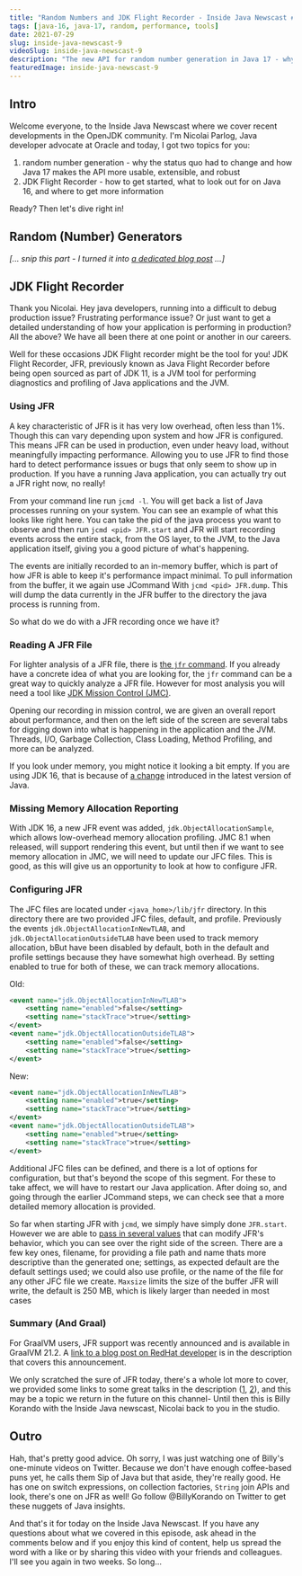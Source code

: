```yaml
---
title: "Random Numbers and JDK Flight Recorder - Inside Java Newscast #9"
tags: [java-16, java-17, random, performance, tools]
date: 2021-07-29
slug: inside-java-newscast-9
videoSlug: inside-java-newscast-9
description: "The new API for random number generation in Java 17 - why it needed to change and how the new API is more usable, extensible, and robust - and how to get started with JDK Flight Recorder, particularly on Java 16."
featuredImage: inside-java-newscast-9
---
```


## Intro

Welcome everyone, to the Inside Java Newscast where we cover recent developments in the OpenJDK community.
I'm Nicolai Parlog, Java developer advocate at Oracle and today, I got two topics for you:

1. random number generation - why the status quo had to change and how Java 17 makes the API more usable, extensible, and robust
2. JDK Flight Recorder - how to get started, what to look out for on Java 16, and where to get more information

Ready?
Then let's dive right in!


## Random (Number) Generators

_[... snip this part - I turned it into [a dedicated blog post](java-random-generator) ...]_


## JDK Flight Recorder

Thank you Nicolai.
Hey java developers, running into a difficult to debug production issue?
Frustrating performance issue?
Or just want to get a detailed understanding of how your application is performing in production?
All the above?
We have all been there at one point or another in our careers.

Well for these occasions JDK Flight recorder might be the tool for you!
JDK Flight Recorder, JFR, previously known as Java Flight Recorder before being open sourced as part of JDK 11, is a JVM tool for performing diagnostics and profiling of Java applications and the JVM.

### Using JFR

A key characteristic of JFR is it has very low overhead, often less than 1%.
Though this can vary depending upon system and how JFR is configured.
This means JFR can be used in production, even under heavy load, without meaningfully impacting performance.
Allowing you to use JFR to find those hard to detect performance issues or bugs that only seem to show up in production.
If you have a running Java application, you can actually try out a JFR right now, no really!

From your command line run `jcmd -l`.
You will get back a list of Java processes running on your system.
You can see an example of what this looks like right here.
You can take the pid of the java process you want to observe and then run `jcmd <pid> JFR.start` and JFR will start recording events across the entire stack, from the OS layer, to the JVM, to the Java application itself, giving you a good picture of what's happening.

The events are initially recorded to an in-memory buffer, which is part of how JFR is able to keep it's performance impact minimal.
To pull information from the buffer, it we again use JCommand With `jcmd <pid> JFR.dump`.
This will dump the data currently in the JFR buffer to the directory the java process is running from.

So what do we do with a JFR recording once we have it?

### Reading A JFR File

For lighter analysis of a JFR file, there is [the `jfr` command](https://docs.oracle.com/en/java/javase/16/docs/specs/man/jfr.html).
If you already have a concrete idea of what you are looking for, the `jfr` command can be a great way to quickly analyze a JFR file.
However for most analysis you will need a tool like [JDK Mission Control (JMC)](https://www.oracle.com/java/technologies/jdk-mission-control.html).

Opening our recording in mission control, we are given an overall report about performance, and then on the left side of the screen are several tabs for digging down into what is happening in the application and the JVM.
Threads, I/O, Garbage Collection, Class Loading, Method Profiling, and more can be analyzed.

If you look under memory, you might notice it looking a bit empty.
If you are using JDK 16, that is because of [a change](https://www.oracle.com/java/technologies/javase/16-all-relnotes.html#JDK-8257602) introduced in the latest version of Java.

### Missing Memory Allocation Reporting

With JDK 16, a new JFR event was added, `jdk.ObjectAllocationSample`, which allows low-overhead memory allocation profiling.
JMC 8.1 when released, will support rendering this event, but until then if we want to see memory allocation in JMC, we will need to update our JFC files.
This is good, as this will give us an opportunity to look at how to configure JFR.

### Configuring JFR

The JFC files are located under `<java_home>/lib/jfr` directory.
In this directory there are two provided JFC files, default, and profile.
Previously the events `jdk.ObjectAllocationInNewTLAB`, and `jdk.ObjectAllocationOutsideTLAB` have been used to track memory allocation, bBut have been disabled by default, both in the default and profile settings because they have somewhat high overhead.
By setting enabled to true for both of these, we can track memory allocations.

Old:

```xml
<event name="jdk.ObjectAllocationInNewTLAB">
	<setting name="enabled">false</setting>
	<setting name="stackTrace">true</setting>
</event>
<event name="jdk.ObjectAllocationOutsideTLAB">
	<setting name="enabled">false</setting>
	<setting name="stackTrace">true</setting>
</event>
```

New:

```xml
<event name="jdk.ObjectAllocationInNewTLAB">
	<setting name="enabled">true</setting>
	<setting name="stackTrace">true</setting>
</event>
<event name="jdk.ObjectAllocationOutsideTLAB">
	<setting name="enabled">true</setting>
	<setting name="stackTrace">true</setting>
</event>
```

Additional JFC files can be defined, and there is a lot of options for configuration, but that's beyond the scope of this segment.
For these to take affect, we will have to restart our Java application.
After doing so, and going through the earlier JCommand steps, we can check see that a more detailed memory allocation is provided.

So far when starting JFR with `jcmd`, we simply have simply done `JFR.start`.
However we are able to [pass in several values](https://docs.oracle.com/javase/8/docs/technotes/guides/troubleshoot/tooldescr006.html) that can modify JFR's behavior, which you can see over the right side of the screen.
There are a few key ones, filename, for providing a file path and name thats more descriptive than the generated one; settings, as expected default are the default settings used; we could also use profile, or the name of the file for any other JFC file we create.
`Maxsize` limits the size of the buffer JFR will write, the default is 250 MB, which is likely larger than needed in most cases

### Summary (And Graal)

For GraalVM users, JFR support was recently announced and is available in GraalVM 21.2.
A [link to a blog post on RedHat developer](https://developers.redhat.com/articles/2021/07/23/jdk-flight-recorder-support-graalvm-native-image-journey-so-far#) is in the description that covers this announcement.

We only scratched the sure of JFR today, there's a whole lot more to cover, we provided some links to some great talks in the description ([1](https://www.youtube.com/watch?v=xrdLLx6YoDM), [2](https://www.youtube.com/watch?v=Z6KbZ5OCRSA)), and this may be a topic we return in the future on this channel-
Until then this is Billy Korando with the Inside Java newscast, Nicolai back to you in the studio.


## Outro

Hah, that's pretty good advice.
Oh sorry, I was just watching one of Billy's one-minute videos on Twitter.
Because we don't have enough coffee-based puns yet, he calls them Sip of Java but that aside, they're really good.
He has one on switch expressions, on collection factories, `String` join APIs and look, there's one on JFR as well!
Go follow @BillyKorando on Twitter to get these nuggets of Java insights.

And that's it for today on the Inside Java Newscast.
If you have any questions about what we covered in this episode, ask ahead in the comments below and if you enjoy this kind of content, help us spread the word with a like or by sharing this video with your friends and colleagues.
I'll see you again in two weeks.
So long...
